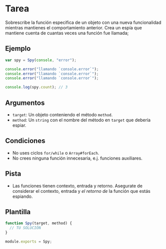 # Tarea

Sobrescribe la función especifica de un objeto con una nueva funcionalidad mientras mantienes el comportamiento anterior.
Crea un espía que mantiene cuenta de cuantas veces una función fue llamada;

## Ejemplo

```js
var spy = Spy(console, "error");

console.error("llamando `console.error`");
console.error("llamando `console.error`");
console.error("llamando `console.error`");

console.log(spy.count); // 3
```

## Argumentos

- `target`: Un objeto conteniendo el método `method`.
- `method`: Un `string` con el nombre del método en `target` que debería espiar.

## Condiciones

- No uses ciclos `for/while` o `Array#forEach`.
- No crees ninguna función innecesaria, e.j. funciones auxiliares.

## Pista

- Las funciones tienen contexto, entrada y retorno. Asegurate de considerar el contexto, entrada y _el retorno de_ la función que estás espiando.

## Plantilla

```js
function Spy(target, method) {
  // TU SOLUCIÓN
}

module.exports = Spy;
```

